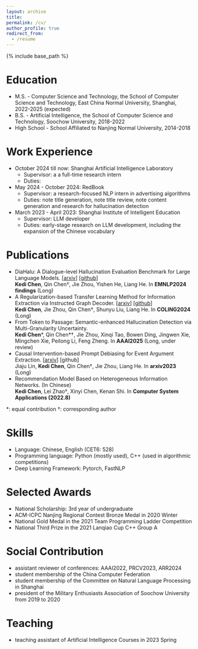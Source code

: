 ```yaml
---
layout: archive
title: 
permalink: /cv/
author_profile: true
redirect_from:
  - /resume
---
```


{% include base_path %}

Education
======
* M.S. - Computer Science and Technology, the School of Computer Science and Technology, East China Normal University, Shanghai, 2022-2025 (expected)
* B.S. - Artificial Intelligence, the School of Computer Science and Technology, Soochow University, 2018-2022
* High School - School Affiliated to Nanjing Normal University, 2014-2018

Work Experience
======
* October 2024 till now: Shanghai Artificial Intelligence Laboratory
  * Supervisor: a a full-time research intern
  * Duties: 
* May 2024 - October 2024: RedBook
  * Supervisor: a research-focused NLP intern in advertising algorithms
  * Duties: note title generation, note title review, note content generation and research for hallucination detection
* March 2023 - April 2023: Shanghai Institute of Intelligent Education
  * Supervisor: LLM developer
  * Duties: early-stage research on LLM development, including the expansion of the Chinese vocabulary

Publications
======
* DiaHalu: A Dialogue-level Hallucination Evaluation Benchmark for Large Language Models. [[arxiv](https://arxiv.org/abs/2403.00896)] [[github](https://github.com/141forever/DiaHalu)]
  <br />**Kedi Chen**, Qin Chen†, Jie Zhou, Yishen He, Liang He. In **EMNLP2024 findings** (Long)
* A Regularization-based Transfer Learning Method for Information Extraction via Instructed Graph Decoder. [[arxiv](https://arxiv.org/abs/2403.00891)] [[github](https://github.com/141forever/TransferUIE)]
  <br />**Kedi Chen**, Jie Zhou, Qin Chen†, Shunyu Liu, Liang He. In **COLING2024** (Long)
* From Token to Passage: Semantic-enhanced Hallucination Detection via Multi-Granularity Uncertainty. 
  <br />**Kedi Chen**\*, Qin Chen\*†, Jie Zhou, Xinqi Tao, Bowen Ding, Jingwen Xie, Mingchen Xie, Peilong Li, Feng Zheng. In **AAAI2025** (Long, under review)
* Causal Intervention-based Prompt Debiasing for Event Argument Extraction. [[arxiv](https://arxiv.org/abs/2210.01561)] [github]
  <br />Jiaju Lin, **Kedi Chen**, Qin Chen†, Jie Zhou, Liang He. In **arxiv2023** (Long)
* Recommendation Model Based on Heterogeneous Information Networks. (In Chinese)
  <br />**Kedi Chen**, Lei Zhao†, Xinyi Chen, Kenan Shi. In **Computer System Applications (2022.8)**
  
\*: equal contribution †: corresponding author
  
Skills
======
* Language: Chinese, English (CET6: 528)
* Programming language: Python (mostly used), C++ (used in algorithmic competitions)
* Deep Learning Framework: Pytorch, FastNLP
  
Selected Awards
======
* National Scholarship: 3rd year of undergraduate
* ACM-ICPC Nanjing Regional Contest Bronze Medal in 2020 Winter
* National Gold Medal in the 2021 Team Programming Ladder Competition
* National Third Prize in the 2021 Lanqiao Cup C++ Group A

Social Contribution
=====
* assistant reviewer of conferences: AAAI2022, PRCV2023, ARR2024
* student membership of the China Computer Federation
* student membership of the Committee on Natural Language Processing in Shanghai
* president of the Military Enthusiasts Association of Soochow University from 2019 to 2020

Teaching
======
* teaching assistant of Artificial Intelligence Courses in 2023 Spring
